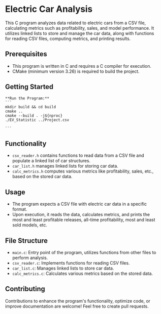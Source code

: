 # Electric Car Analysis

This C program analyzes data related to electric cars from a CSV file, calculating metrics such as profitability, sales, and model performance. It utilizes linked lists to store and manage the car data, along with functions for reading CSV files, computing metrics, and printing results.

## Prerequisites

- This program is written in C and requires a C compiler for execution.
- CMake (minimum version 3.26) is required to build the project.



## Getting Started

    **Run the Program:**
    ```
    mkdir build && cd build
    cmake ..
    cmake --build . -j${nproc}
    ./EV_Statistic ../Project.csv
    
    ```

## Functionality

- `csv_reader.h` contains functions to read data from a CSV file and populate a linked list of car structures.
- `car_list.h` manages linked lists for storing car data.
- `calc_metrics.h` computes various metrics like profitability, sales, etc., based on the stored car data.

## Usage

- The program expects a CSV file with electric car data in a specific format.
- Upon execution, it reads the data, calculates metrics, and prints the most and least profitable releases, all-time profitability, most and least sold models, etc.

## File Structure

- `main.c`: Entry point of the program, utilizes functions from other files to perform analysis.
- `csv_reader.c`: Implements functions for reading CSV files.
- `car_list.c`: Manages linked lists to store car data.
- `calc_metrics.c`: Calculates various metrics based on the stored data.

## Contributing

Contributions to enhance the program's functionality, optimize code, or improve documentation are welcome! Feel free to create pull requests.




